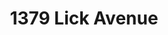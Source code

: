 ---
title: 1379 Lick Avenue
address: 1379 Lick Ave, San Jose, CA 95110
developer: Swenson
municipality: San Jose
units: 74
phase: Under Review
permits:
    PRE24-391:
        status: Under Review
        initial_date: 2024-12-23
        final_date: None
        apn: [43446116]
        address: 1379 Lick Ave, San Jose, CA 95110
        description: To request preliminary feedback on a 74-unit townhome and discuss zoning conformance
        names: Mark Pilarczyk w/ Swenson;
geometry: ['37.31138191797715', '-121.88221240571686']
published: True
---